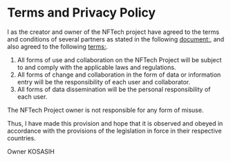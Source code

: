 # Terms and Privacy Policy

I as the creator and owner of the NFTech project have agreed to the terms and conditions of several partners as stated in the following [document:](https://dataplatform.cloud.ibm.com/terms), and also agreed to the following [terms:](https://docs.github.com/en/github/site-policy/github-terms-of-service).

1. All forms of use and collaboration on the NFTech Project will be subject to and comply with the applicable laws and regulations.
2. All forms of change and collaboration in the form of data or information entry will be the responsibility of each user and collaborator.
3. All forms of data dissemination will be the personal responsibility of each user.

The NFTech Project owner is not responsible for any form of misuse.

Thus, I have made this provision and hope that it is observed and obeyed in accordance with the provisions of the legislation in force in their respective countries.

Owner
KOSASIH
